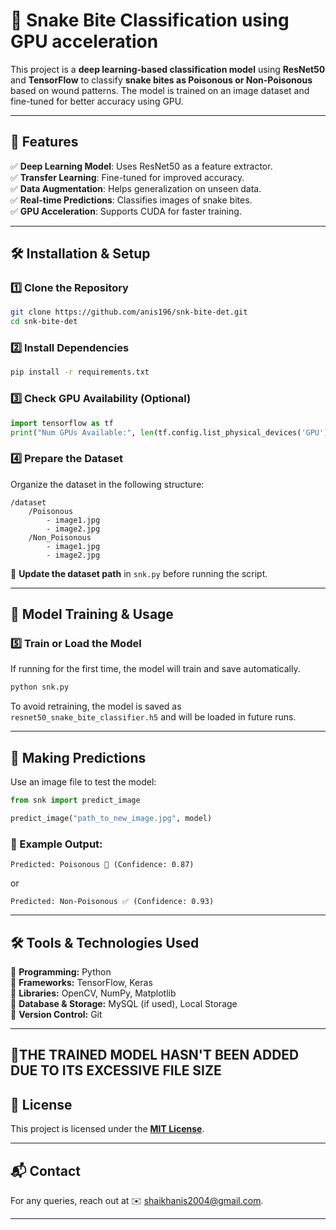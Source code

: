 # 🐍 Snake Bite Classification using GPU acceleration

This project is a **deep learning-based classification model** using **ResNet50** and **TensorFlow** to classify **snake bites as Poisonous or Non-Poisonous** based on wound patterns. The model is trained on an image dataset and fine-tuned for better accuracy using GPU.  

---

## 🚀 Features  
✅ **Deep Learning Model**: Uses ResNet50 as a feature extractor.  
✅ **Transfer Learning**: Fine-tuned for improved accuracy.  
✅ **Data Augmentation**: Helps generalization on unseen data.  
✅ **Real-time Predictions**: Classifies images of snake bites.  
✅ **GPU Acceleration**: Supports CUDA for faster training.  

---

## 🛠️ Installation & Setup  

### 1️⃣ Clone the Repository  
```bash
git clone https://github.com/anis196/snk-bite-det.git
cd snk-bite-det
```

### 2️⃣ Install Dependencies  
```bash
pip install -r requirements.txt
```

### 3️⃣ Check GPU Availability (Optional)  
```python
import tensorflow as tf
print("Num GPUs Available:", len(tf.config.list_physical_devices('GPU')))
```

### 4️⃣ Prepare the Dataset  
Organize the dataset in the following structure:  
```plaintext
/dataset  
    /Poisonous  
        - image1.jpg  
        - image2.jpg  
    /Non_Poisonous  
        - image1.jpg  
        - image2.jpg  
```
🔹 **Update the dataset path** in `snk.py` before running the script.

---

## 🎯 Model Training & Usage  

### 5️⃣ Train or Load the Model  
If running for the first time, the model will train and save automatically.  
```bash
python snk.py
```
To avoid retraining, the model is saved as `resnet50_snake_bite_classifier.h5` and will be loaded in future runs.

---

## 🐍 Making Predictions  
Use an image file to test the model:  
```python
from snk import predict_image

predict_image("path_to_new_image.jpg", model)
```
### **🔹 Example Output:**  
```plaintext
Predicted: Poisonous 🐍 (Confidence: 0.87)
```
or  
```plaintext
Predicted: Non-Poisonous ✅ (Confidence: 0.93)
```

---

## 🛠️ Tools & Technologies Used  
🔹 **Programming:** Python  
🔹 **Frameworks:** TensorFlow, Keras  
🔹 **Libraries:** OpenCV, NumPy, Matplotlib  
🔹 **Database & Storage:** MySQL (if used), Local Storage  
🔹 **Version Control:** Git  

---
## 📍THE TRAINED MODEL HASN'T BEEN ADDED DUE TO ITS EXCESSIVE FILE SIZE

## 📜 License  
This project is licensed under the [**MIT License**](https://github.com/Anis196/Snk-bite-det/blob/main/LICENSE).  

---

## 📬 Contact  
For any queries, reach out at ✉️ [shaikhanis2004@gmail.com](mailto:shaikhanis2004@gmail.com).  

---
